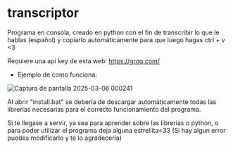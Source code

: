 # transcriptor
Programa en consola, creado en python con el fin de transcribir lo que le hablas (español) y copiarlo automáticamente para que luego hagas ctrl + v &lt;3

Requiere una api key de esta web: https://groq.com/

- Ejemplo de como funciona:

![Captura de pantalla 2025-03-06 000241](https://github.com/user-attachments/assets/8f6a719a-8dc1-477e-9a12-9365e9e178f7)

Al abrir "install.bat" se debería de descargar automáticamente todas las librerias necesarias para el correcto funcionamiento del programa.

Si te llegase a servir, ya sea para aprender sobre las librerias o python, o para poder utilizar el programa deja alguna estrellita<33 (Si hay algun error puedes modificarlo y te lo agradecería)
